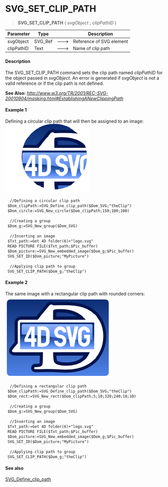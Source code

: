 # SVG_SET_CLIP_PATH

>**SVG_SET_CLIP_PATH** ( *svgObject* ; *clipPathID* )

| Parameter | Type |  | Description |
| --- | --- | --- | --- |
| svgObject | SVG_Ref | &#x1F852; | Reference of SVG element |
| clipPathID | Text | &#x1F852; | Name of clip path |



#### Description 

The SVG\_SET\_CLIP\_PATH command sets the clip path named *clipPathID* for the object passed in *svgObject*. An error is generated if *svgObject* is not a valid reference or if the clip path is not defined.

**See Also:** *http://www.w3.org/TR/2001/REC-SVG-20010904/masking.html#EstablishingANewClippingPath*

#### Example 1 

Defining a circular clip path that will then be assigned to an image:  
![](../images/pict359066.en.png)

```4d
  //Defining a circular clip path
 $Dom_clipPath:=SVG_Define_clip_path($Dom_SVG;"theClip")
 $Dom_circle:=SVG_New_circle($Dom_clipPath;150;100;100)
 
  //Creating a group
 $Dom_g:=SVG_New_group($Dom_SVG)
 
  //Inserting an image
 $Txt_path:=Get 4D folder(6)+"logo.svg"
 READ PICTURE FILE($Txt_path;$Pic_buffer)
 $Dom_picture:=SVG_New_embedded_image($Dom_g;$Pic_buffer)
 SVG_SET_ID($Dom_picture;"MyPicture")
 
  //Applying clip path to group
 SVG_SET_CLIP_PATH($Dom_g;"theClip")
```

#### Example 2 

The same image with a rectangular clip path with rounded corners:  
![](../images/pict359069.en.png)

```4d
  //Defining a rectangular clip path
 $Dom_clipPath:=SVG_Define_clip_path($Dom_SVG;"theClip")
 $Dom_rect:=SVG_New_rect($Dom_clipPath;5;10;320;240;10;10)
 
  //Creating a group
 $Dom_g:=SVG_New_group($Dom_SVG)
 
  //Inserting an image
 $Txt_path:=Get 4D folder(6)+"logo.svg"
 READ PICTURE FILE($Txt_path;$Pic_buffer)
 $Dom_picture:=SVG_New_embedded_image($Dom_g;$Pic_buffer)
 SVG_SET_ID($Dom_picture;"MyPicture")
 
  //Applying clip path to group
 SVG_SET_CLIP_PATH($Dom_g;"theClip")
```

#### See also 

[SVG\_Define\_clip\_path](SVG%5FDefine%5Fclip%5Fpath.md)  